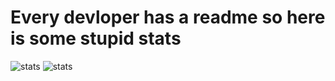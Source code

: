 #  Every devloper has a readme so here is some stupid stats
![stats](https://github-readme-stats.vercel.app/api/top-langs/?username=gamemake-eng&layout=compact)
![stats](https://github-readme-stats.vercel.app/api?username=gamemake-eng&show_icons=true&theme=transparent)
